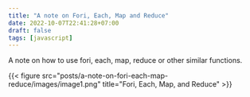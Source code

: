 ```yaml
---
title: "A note on Fori, Each, Map and Reduce"
date: 2022-10-07T22:41:28+07:00
draft: false
tags: [javascript]
---
```


A note on how to use fori, each, map, reduce or other similar functions.

{{< figure src="posts/a-note-on-fori-each-map-reduce/images/image1.png" title="Fori, Each, Map, and Reduce" >}}
